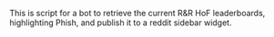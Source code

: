 This is script for a bot to retrieve the current R&R HoF leaderboards, highlighting Phish, and publish it to a reddit sidebar widget.